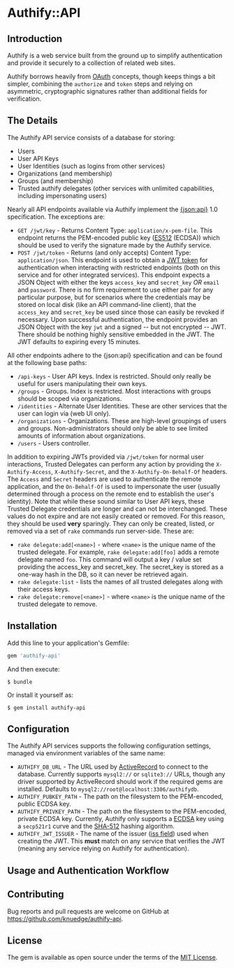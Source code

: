 # Authify::API

## Introduction

Authify is a web service built from the ground up to simplify authentication and provide it securely to a collection of related web sites.

Authify borrows heavily from [OAuth](https://en.wikipedia.org/wiki/OAuth) concepts, though keeps things a bit simpler, combining the `authorize` and `token` steps and relying on asymmetric, cryptographic signatures rather than additional fields for verification.

## The Details

The Authify API service consists of a database for storing:

* Users
* User API Keys
* User Identities (such as logins from other services)
* Organizations (and membership)
* Groups (and membership)
* Trusted authify delegates (other services with unlimited capabilities, including impersonating users)

Nearly all API endpoints available via Authify implement the [{json:api}](http://jsonapi.org/) 1.0 specification. The exceptions are:

* `GET /jwt/key` - Returns Content Type: `application/x-pem-file`. This endpoint returns the PEM-encoded public key ([ES512](https://tools.ietf.org/html/rfc7518#section-3.4) (ECDSA)) which should be used to verify the signature made by the Authify service.
* `POST /jwt/token` - Returns (and only accepts) Content Type: `application/json`. This endpoint is used to obtain a [JWT token](https://en.wikipedia.org/wiki/JSON_Web_Token) for authentication when interacting with restricted endpoints (both on this service and for other integrated services). This endpoint expects a JSON Object with either the keys `access_key` and `secret_key` _OR_ `email` and `password`. There is no firm requirement to use either pair for any particular purpose, but for scenarios where the credentials may be stored on local disk (like an API command-line client), that the `access_key` and `secret_key` be used since those can easily be revoked if necessary. Upon successful authentication, the endpoint provides an JSON Object with the key `jwt` and a signed -- but not encrypted -- JWT. There should be nothing highly sensitive embedded in the JWT. The JWT defaults to expiring every 15 minutes.

All other endpoints adhere to the {json:api} specification and can be found at the following base paths:

* `/api-keys` - User API keys. Index is restricted. Should only really be useful for users manipulating their own keys.
* `/groups` - Groups. Index is restricted. Most interactions with groups should be scoped via organizations.
* `/identities` - Alternate User Identities. These are other services that the user can login via (web UI only).
* `/organizations` - Organizations. These are high-level groupings of users and groups. Non-administrators should only be able to see limited amounts of information about organizations.
* `/users` - Users controller.

In addition to expiring JWTs provided via `/jwt/token` for normal user interactions, Trusted Delegates can perform any action by providing the `X-Authify-Access`, `X-Authify-Secret`, and the `X-Authify-On-Behalf-Of` headers. The `Access` and `Secret` headers are used to authenticate the remote application, and the `On-Behalf-Of` is used to impersonate the user (usually determined through a process on the remote end to establish the user's identity). Note that while these sound similar to User API keys, these Trusted Delegate credentials are longer and can not be interchanged. These values do not expire and are not easily created or removed. For this reason, they should be used **very** sparingly. They can only be created, listed, or removed via a set of `rake` commands run server-side. These are:

* `rake delegate:add[<name>]` - where `<name>` is the unique name of the trusted delegate. For example, `rake delegate:add[foo]` adds a remote delegate named `foo`. This command will output a key / value set providing the access\_key and secret\_key. The secret\_key is stored as a one-way hash in the DB, so it can never be retrieved again.
* `rake delegate:list` - lists the names of all trusted delegates along with their access keys.
* `rake delegate:remove[<name>]` - where `<name>` is the unique name of the trusted delegate to remove.

## Installation

Add this line to your application's Gemfile:

```ruby
gem 'authify-api'
```

And then execute:

    $ bundle

Or install it yourself as:

    $ gem install authify-api

## Configuration

The Authify API services supports the following configuration settings, managed via environment variables of the same name:

* `AUTHIFY_DB_URL` - The URL used by [ActiveRecord](http://guides.rubyonrails.org/configuring.html#configuring-a-database) to connect to the database. Currently supports `mysql2://` or `sqlite3://` URLs, though any driver supported by ActiveRecord should work if the required gems are installed. Defaults to `mysql2://root@localhost:3306/authifydb`.
* `AUTHIFY_PUBKEY_PATH` - The path on the filesystem to the PEM-encoded, public ECDSA key.
* `AUTHIFY_PRIVKEY_PATH` - The path on the filesystem to the PEM-encoded, private ECDSA key. Currently, Authify only supports a [ECDSA](https://en.wikipedia.org/wiki/Elliptic_Curve_Digital_Signature_Algorithm) key using a `secp521r1` curve and the [SHA-512](https://en.wikipedia.org/wiki/SHA-2) hashing algorithm.
* `AUTHIFY_JWT_ISSUER` - The name of the issuer ([iss field](https://en.wikipedia.org/wiki/JSON_Web_Token#Standard_fields)) used when creating the JWT. This **must** match on any service that verifies the JWT (meaning any service relying on Authify for authentication).

## Usage and Authentication Workflow

## Contributing

Bug reports and pull requests are welcome on GitHub at https://github.com/knuedge/authify-api.

## License

The gem is available as open source under the terms of the [MIT License](http://opensource.org/licenses/MIT).
